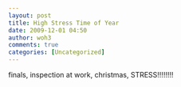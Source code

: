 ```yaml
---
layout: post
title: High Stress Time of Year
date: 2009-12-01 04:50
author: woh3
comments: true
categories: [Uncategorized]
---
```

finals, inspection at work, christmas, STRESS!!!!!!!!
